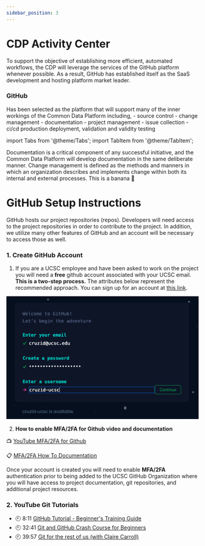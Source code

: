 ```yaml
---
sidebar_position: 3
---
```


# CDP Activity Center

To support the objective of establishing more efficient, automated workflows, the CDP will leverage the services of the GitHub platform whenever possible.  As a result, GitHub has established itself as the SaaS development and hosting platform market leader. 


### GitHub

 Has been selected as the platform that will support many of the inner workings of the Common Data Platform including, 
    - source control
    - change management
    - documentation
    - project management
    - issue collection
    - ci/cd production deployment, validation and validity testing
    
import Tabs from '@theme/Tabs';
import TabItem from '@theme/TabItem';

<Tabs>
  <TabItem value="Documentation" label="Documentation" default>
    Documentation is a critical component of any successful initiative, and the Common Data Platform will develop documentation in the same deliberate manner.
  </TabItem>
  <TabItem value="Change Management" label="Change Management">
    Change management is defined as the methods and manners in which an organization describes and implements change within both its internal and external processes.
  </TabItem>
  <TabItem value="Project Tracking" label="Project Tracking">
    This is a banana 🍌
  </TabItem>
</Tabs>

# GitHub Setup Instructions
GitHub hosts our project repositories (repos). Developers will need access to the project repositories in order to contribute to the project. In addition, we utilize many other features of GitHub and an account will be necessary to access those as well.

### 1. Create GitHub Account

1. If you are a UCSC employee and have been asked to work on the project you will need a **free** github account associated with your UCSC email. **This is a two-step process.** The attributes below represent the recommended approach.  You can sign up for an account at [this link](https://github.com/signup).  


![](/img/onboarding/github_login.png)

2. **How to enable MFA/2FA for Github video and documentation**

:tv: [YouTube MFA/2FA for Github](https://www.youtube.com/watch?v=j6beTHnsumI)

:clipboard: [MFA/2FA How To Documentation](https://docs.github.com/en/authentication/securing-your-account-with-two-factor-authentication-2fa/configuring-two-factor-authentication)

Once your account is created you will need to enable **MFA/2FA** authentication prior to being added to the UCSC GitHub Organization where you will have access to project documentation, git repositories, and additional project resources. 


### 2. YouTube Git Tutorials

- :clock9: 8:11 [GitHub Tutorial - Beginner's Training Guide](https://www.youtube.com/watch?v=iv8rSLsi1xo) 
- :clock9: 32:41 [Git and GitHub Crash Course for Beginners](https://www.youtube.com/watch?v=SWYqp7iY_Tc)
- :clock9: 39:57 [Git for the rest of us (with Claire Carroll)](https://www.youtube.com/watch?v=mGSecJDvtUQ) 
